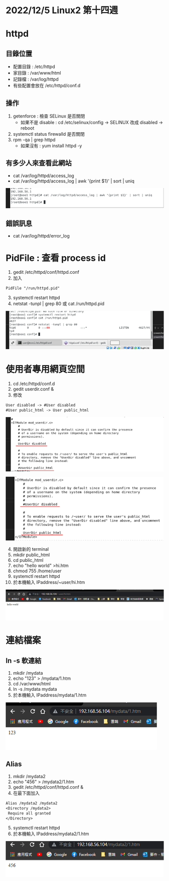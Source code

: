 # 2022/12/5 Linux2 第十四週

# httpd
## 目錄位置
* 配置目錄 : /etc/httpd
* 家目錄 : /var/www/html
* 記錄檔 : /var/log/httpd
* 有些配置會放在 /etc/httpd/conf.d

## 操作
1. getenforce : 檢查 SELinux 是否關閉
    * 如果不是 disable : cd /etc/selinux/config \-> SELINUX 改成 disabled \-> reboot
2. systemctl status firewalld 是否關閉
3. rpm -qa | grep httpd
    * 如果沒有 : yum install httpd -y

## 有多少人來查看此網站
* cat /var/log/httpd/access_log
* cat /var/log/httpd/access_log | awk '{print $1}' | sort | uniq

![](https://github.com/yucing/linux2/blob/main/picture/130.png)

## 錯誤訊息
* cat /var/log/httpd/error_log

# PidFile : 查看 process id
1. gedit /etc/httpd/conf/httpd.conf
2. 加入
```
PidFile "/run/httpd.pid"
```
3. systemctl restart httpd
4. netstat -tunpl | grep 80 或 cat /run/httpd.pid

![](https://github.com/yucing/linux2/blob/main/picture/131.png)

# 使用者專用網頁空間
1. cd /etc/httpd/conf.d
2. gedit userdir.conf &
3. 修改
```
User disabled -> #User disabled
#User public_html -> User public_html
```

![](https://github.com/yucing/linux2/blob/main/picture/132.png)

![](https://github.com/yucing/linux2/blob/main/picture/133.png)

4. 開啟新的 terminal
5. mkdir public_html
6. cd public_html
7. echo "hello world" >hi.htm
8. chmod 755 /home/user
9. systemctl restart httpd
10. 於本機輸入 IPaddress/~user/hi.htm

![](https://github.com/yucing/linux2/blob/main/picture/134.png)

# 連結檔案
## ln -s 軟連結
1. mkdir /mydata
2. echo "123" > /mydata/1.htm
3. cd /var/www/html
4. ln -s /mydata mydata
5. 於本機輸入 IPaddress/mydata/1.htm

![](https://github.com/yucing/linux2/blob/main/picture/135.png)

## Alias
1. mkdir /mydata2
2. echo "456" > /mydata2/1.htm
3. gedit /etc/httpd/conf/httpd.conf &
4. 在最下面加入
```
Alias /mydata2 /mydata2
<Directory /mydata2>
 Require all granted
</Directory>
```
5. systemctl restart httpd
6. 於本機輸入 IPaddress/mydata2/1.htm

![](https://github.com/yucing/linux2/blob/main/picture/136.png)